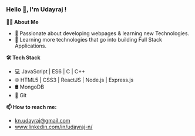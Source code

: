 ### Hello 👋, I'm Udayraj !

**👨‍💻 About Me**

- 💮 Passionate about developing webpages & learning new Technologies. 
- 🌱 Learning more technologies that go into building Full Stack Applications. 

**🛠 Tech Stack**
- 💻 JavaScript | ES6 | C | C++
- 🌐 HTML5 | CSS3 | ReactJS | Node.js | Express.js 
- 🛢   MongoDB 
- 🔧  Git


**📫 How to reach me:**
- kn.udayraj@gmail.com
- www.linkedin.com/in/udayraj-n/
